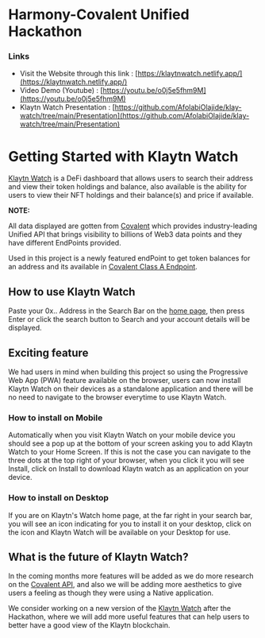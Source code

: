 # Harmony-Covalent Unified Hackathon

### Links

-   Visit the Website through this link : [https://klaytnwatch.netlify.app/](https://klaytnwatch.netlify.app/)
-   Video Demo (Youtube) : [https://youtu.be/o0j5e5fhm9M](https://youtu.be/o0j5e5fhm9M)
-   Klaytn Watch Presentation : [https://github.com/AfolabiOlajide/klay-watch/tree/main/Presentation](https://github.com/AfolabiOlajide/klay-watch/tree/main/Presentation)

# Getting Started with Klaytn Watch

[Klaytn Watch](https://klaytnwatch.netlify.app/) is a DeFi dashboard that allows users to search their address and view their token holdings and balance, also available is the ability for users to view their NFT holdings and their balance(s) and price if available.

**NOTE:**

All data displayed are gotten from [Covalent](https://www.covalenthq.com/docs/) which provides industry-leading Unified API that brings visibility to billions of Web3 data points and they have different EndPoints provided.

Used in this project is a newly featured endPoint to get token balances for an address and its available in [Covalent Class A Endpoint](https://www.covalenthq.com/docs/api/#/0/Get%20token%20balances%20for%20address/USD/1).

## How to use Klaytn Watch

Paste your 0x.. Address in the Search Bar on the [home page](https://klaytnwatch.netlify.app/), then press Enter or click the search button to Search and your account details will be displayed.

## Exciting feature

We had users in mind when building this project so using the Progressive Web App (PWA) feature available on the browser, users can now install Klaytn Watch on their devices as a standalone application and there will be no need to navigate to the browser everytime to use Klaytn Watch.

### How to install on Mobile

Automatically when you visit Klaytn Watch on your mobile device you should see a pop up at the bottom of your screen asking you to add Klaytn Watch to your Home Screen. If this is not the case you can navigate to the three dots at the top right of your browser, when you click it you will see Install, click on Install to download Klaytn watch as an application on your device.

### How to install on Desktop

If you are on Klaytn's Watch home page, at the far right in your search bar, you will see an icon indicating for you to install it on your desktop, click on the icon and Klaytn Watch will be available on your Desktop for use.

## What is the future of Klaytn Watch?

In the coming months more features will be added as we do more research on the [Covalent API](https://www.covalenthq.com/docs/), and also we will be adding more aesthetics to give users a feeling as though they were using a Native application.

We consider working on a new version of the [Klaytn Watch](https://klaytnwatch.netlify.app/) after the Hackathon, where we will add more useful features that can help users to better have a good view of the Klaytn blockchain.

